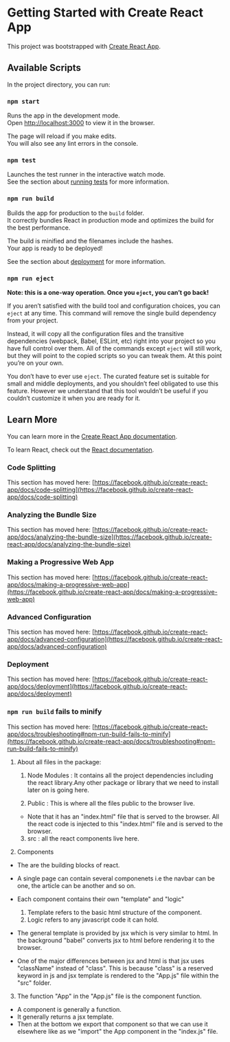 # Getting Started with Create React App

This project was bootstrapped with [Create React App](https://github.com/facebook/create-react-app).

## Available Scripts

In the project directory, you can run:

### `npm start`

Runs the app in the development mode.\
Open [http://localhost:3000](http://localhost:3000) to view it in the browser.

The page will reload if you make edits.\
You will also see any lint errors in the console.

### `npm test`

Launches the test runner in the interactive watch mode.\
See the section about [running tests](https://facebook.github.io/create-react-app/docs/running-tests) for more information.

### `npm run build`

Builds the app for production to the `build` folder.\
It correctly bundles React in production mode and optimizes the build for the best performance.

The build is minified and the filenames include the hashes.\
Your app is ready to be deployed!

See the section about [deployment](https://facebook.github.io/create-react-app/docs/deployment) for more information.

### `npm run eject`

**Note: this is a one-way operation. Once you `eject`, you can’t go back!**

If you aren’t satisfied with the build tool and configuration choices, you can `eject` at any time. This command will remove the single build dependency from your project.

Instead, it will copy all the configuration files and the transitive dependencies (webpack, Babel, ESLint, etc) right into your project so you have full control over them. All of the commands except `eject` will still work, but they will point to the copied scripts so you can tweak them. At this point you’re on your own.

You don’t have to ever use `eject`. The curated feature set is suitable for small and middle deployments, and you shouldn’t feel obligated to use this feature. However we understand that this tool wouldn’t be useful if you couldn’t customize it when you are ready for it.

## Learn More

You can learn more in the [Create React App documentation](https://facebook.github.io/create-react-app/docs/getting-started).

To learn React, check out the [React documentation](https://reactjs.org/).

### Code Splitting

This section has moved here: [https://facebook.github.io/create-react-app/docs/code-splitting](https://facebook.github.io/create-react-app/docs/code-splitting)

### Analyzing the Bundle Size

This section has moved here: [https://facebook.github.io/create-react-app/docs/analyzing-the-bundle-size](https://facebook.github.io/create-react-app/docs/analyzing-the-bundle-size)

### Making a Progressive Web App

This section has moved here: [https://facebook.github.io/create-react-app/docs/making-a-progressive-web-app](https://facebook.github.io/create-react-app/docs/making-a-progressive-web-app)

### Advanced Configuration

This section has moved here: [https://facebook.github.io/create-react-app/docs/advanced-configuration](https://facebook.github.io/create-react-app/docs/advanced-configuration)

### Deployment

This section has moved here: [https://facebook.github.io/create-react-app/docs/deployment](https://facebook.github.io/create-react-app/docs/deployment)

### `npm run build` fails to minify

This section has moved here: [https://facebook.github.io/create-react-app/docs/troubleshooting#npm-run-build-fails-to-minify](https://facebook.github.io/create-react-app/docs/troubleshooting#npm-run-build-fails-to-minify)





<!-- Notes -->

1. About all files in the package:

    1. Node Modules : It contains all the project dependencies including the react library.Any other package or library that we need to install later on is going here.

    2. Public : This is where all the files public to the browser live.
    
      * Note that it has an "index.html" file that is served to the browser. All the react code is injected to this "index.html" file and is served to the browser.

    3. src : all the react components live here.  



2. Components 

* The are the building blocks of react.
* A single page can contain several componenets i.e the navbar can be one, the article can be another and so on.

* Each component contains their own "template" and "logic"
   1. Template refers to the basic html structure of the component.
   2. Logic refers to any javascript code it can hold.

* The general template is provided by jsx which is very similar to html. In the background "babel" converts jsx to html before rendering it to the browser.

* One of the major differences between jsx and html is that jsx uses "className" instead of "class".
This is because "class" is a reserved keyword in js and jsx template is rendered to the "App.js" file within the "src" folder.


3.  The function "App" in the "App.js" file is the component function.

  * A component is generally a function. 
  * It generally returns a jsx template.
  * Then at the bottom we export that component so that we can use it elsewhere like as we "import" the App component in the "index.js" file.


